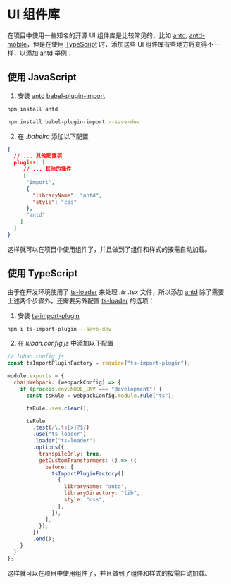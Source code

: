 # UI 组件库

在项目中使用一些知名的开源 UI 组件库是比较常见的，比如 [antd](https://ant.design/docs/react/introduce-cn), [antd-mobile](https://mobile.ant.design/index-cn)，但是在使用 [TypeScript](http://www.typescriptlang.org/) 时，添加这些 UI 组件库有些地方将变得不一样，以添加 [antd](https://ant.design/docs/react/introduce-cn) 举例：

## 使用 JavaScript

1. 安装 [antd](https://ant.design/docs/react/introduce-cn) [babel-plugin-import](https://github.com/ant-design/babel-plugin-import)
```bash
npm install antd
```

```bash
npm install babel-plugin-import --save-dev
```

2. 在 *.babelrc* 添加以下配置

```json
{
  // ... 其他配置项
  plugins: [
     // ... 其他的插件
     [
      "import",
      {
        "libraryName": "antd",
        "style": "css"
      },
      "antd"
    ]
  ]
}
```

这样就可以在项目中使用组件了，并且做到了组件和样式的按需自动加载。


## 使用 TypeScript

由于在开发环境使用了 [ts-loader](github.com/TypeStrong/ts-loader) 来处理 *.ts* *.tsx* 文件，所以添加 [antd](https://ant.design/docs/react/introduce-cn) 除了需要上述两个步骤外，还需要另外配置 [ts-loader](github.com/TypeStrong/ts-loader) 的选项：

1. 安装 [ts-import-plugin](https://github.com/Brooooooklyn/ts-import-plugin)
```bash
npm i ts-import-plugin --save-dev
```

2. 在 *luban.config.js* 中添加以下配置
```javascript
// luban.config.js
const tsImportPluginFactory = require("ts-import-plugin");

module.exports = {
  chainWebpack: (webpackConfig) => {
    if (process.env.NODE_ENV === "development") {
      const tsRule = webpackConfig.module.rule("ts");

      tsRule.uses.clear();

      tsRule
        .test(/\.ts[x]?$/)
        .use("ts-loader")
        .loader("ts-loader")
        .options({
          transpileOnly: true,
          getCustomTransformers: () => ({
            before: [
              tsImportPluginFactory([
                {
                  libraryName: "antd",
                  libraryDirectory: "lib",
                  style: "css",
                },
              ]),
            ],
          }),
        })
        .end();
    }
  }
};
```

这样就可以在项目中使用组件了，并且做到了组件和样式的按需自动加载。
